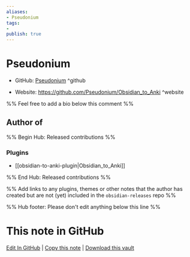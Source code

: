```yaml
---
aliases:
- Pseudonium
tags:
- 
publish: true
---
```


# Pseudonium

- GitHub: [Pseudonium](https://github.com/Pseudonium/) ^github
<!-- - Discord: `@` ^discord-->
- Website: <https://github.com/Pseudonium/Obsidian_to_Anki> ^website
<!-- - [[Publish sites|Publish site]]: ^publish-->

%% Feel free to add a bio below this comment %%


## Author of

%% Begin Hub: Released contributions %%
### Plugins
- [[obsidian-to-anki-plugin|Obsidian_to_Anki]]

%% End Hub: Released contributions %%

%% Add links to any plugins, themes or other notes that the author has created but are not (yet) included in the `obsidian-releases` repo %%

<!--
### Unlisted plugins
-->

<!--
### Others
-->

<!--
## Sponsor this author

- [[GitHub sponsors]]: [Sponsor @Pseudonium on GitHub Sponsors](https://github.com/sponsors/Pseudonium) ^github-sponsor
- [[Buy me a coffee]]: ^buy-me-a-coffee
- [[PayPal]]: ^paypal
- [[Patreon]]: ^patreon

-->

<!--
## Follow this author

- [[YouTube Channels|On YouTube]]: ^youtube
- Twitter: ^twitter
- ...
-->

%% Hub footer: Please don't edit anything below this line %%

# This note in GitHub

<span class="git-footer">[Edit In GitHub](https://github.dev/obsidian-community/obsidian-hub/blob/main/01%20-%20Community/People/Pseudonium.md "git-hub-edit-note") | [Copy this note](https://raw.githubusercontent.com/obsidian-community/obsidian-hub/main/01%20-%20Community/People/Pseudonium.md "git-hub-copy-note") | [Download this vault](https://github.com/obsidian-community/obsidian-hub/archive/refs/heads/main.zip "git-hub-download-vault") </span>
